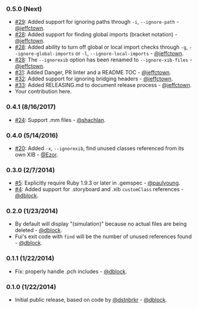 ### 0.5.0 (Next)

* [#29](https://github.com/dblock/fui/pull/29): Added support for ignoring paths through `-i`, `--ignore-path` - [@jeffctown](https://github.com/jeffctown).
* [#28](https://github.com/dblock/fui/pull/28): Added support for finding global imports (bracket notation) - [@jeffctown](https://github.com/jeffctown).
* [#28](https://github.com/dblock/fui/pull/28): Added ability to turn off global or local import checks through `-g`, `--ignore-global-imports` or `-l`, `--ignore-local-imports` - [@jeffctown](https://github.com/jeffctown).
* [#28](https://github.com/dblock/fui/pull/28): The `--ignorexib` option has been renamed to `--ignore-xib-files` - [@jeffctown](https://github.com/jeffctown).
* [#31](https://github.com/dblock/fui/pull/31): Added Danger, PR linter and a README TOC - [@jeffctown](https://github.com/jeffctown).
* [#32](https://github.com/dblock/fui/pull/32): Added support for ignoring bridging headers - [@jeffctown](https://github.com/jeffctown).
* [#33](https://github.com/dblock/fui/pull/33): Added RELEASING.md to document release process - [@jeffctown](https://github.com/jeffctown).
* Your contribution here.

### 0.4.1 (8/16/2017)

* [#24](https://github.com/dblock/fui/pull/24): Support .mm files - [@shachlan](https://github.com/Shachlan).

### 0.4.0 (5/14/2016)

* [#20](https://github.com/dblock/fui/pull/20): Added `-x`, `--ignorexib`, find unused classes referenced from its own XIB - [@Ezor](https://github.com/Ezor).

### 0.3.0 (2/7/2014)

* [#5](https://github.com/dblock/fui/issues/5): Explicitly require Ruby 1.9.3 or later in .gemspec - [@paulyoung](https://github.com/paulyoung).
* [#4](https://github.com/dblock/fui/issues/4): Added support for .storyboard and .xib `customClass` references - [@dblock](https://github.com/dblock).

### 0.2.0 (1/23/2014)

* By default will display "(simulation)" because no actual files are being deleted - [@dblock](https://github.com/dblock).
* Fui's exit code with `find` will be the number of unused references found - [@dblock](https://github.com/dblock).

### 0.1.1 (1/22/2014)

* Fix: properly handle .pch includes - [@dblock](https://github.com/dblock).

### 0.1.0 (1/22/2014)

* Initial public release, based on code by [@dstnbrkr](https://github.com/dstnbrkr) - [@dblock](https://github.com/dblock).
